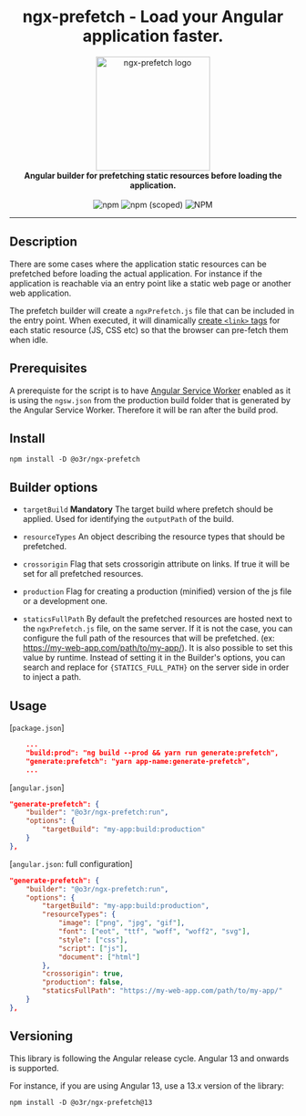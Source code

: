 
<h1 align="center">ngx-prefetch - Load your Angular application faster.</h1>

<p align="center">
  <img src="https://user-images.githubusercontent.com/86055112/211430605-733e1e4b-e439-4c68-9256-f9f11f6785a2.png" alt="ngx-prefetch logo" width="200px" height="200px"/>
  <br>
  <b>Angular builder for prefetching static resources before loading the application.</b>
  <br><br>
  <img alt="npm" src="https://img.shields.io/npm/dw/@o3r/ngx-prefetch?color=red">
  <img alt="npm (scoped)" src="https://img.shields.io/npm/v/@o3r/ngx-prefetch?color=8B8000">
  <img alt="NPM" src="https://img.shields.io/npm/l/@o3r/ngx-prefetch?color=blue">
</p>

<hr>

## Description
There are some cases where the application static resources can be prefetched before loading the actual application. For instance if the application is reachable via an entry point like a static web page or another web application.

The prefetch builder will create a `ngxPrefetch.js` file that can be included in the entry point. When executed, it will dinamically [create `<link>` tags](https://developer.mozilla.org/en-US/docs/Web/HTTP/Link_prefetching_FAQ) for each static resource (JS, CSS etc) so that the browser can pre-fetch them when idle.

## Prerequisites
A prerequiste for the script is to have [Angular Service Worker](https://angular.io/guide/service-worker-intro) enabled as it is using the `ngsw.json` from the production build  folder that is generated by the Angular Service Worker. Therefore it will be ran after the build prod.

## Install

```shell
npm install -D @o3r/ngx-prefetch
```

## Builder options
  - `targetBuild` **Mandatory** The target build where prefetch should be applied. Used for identifying the `outputPath` of the build.

  - `resourceTypes` An object describing the resource types that should be prefetched.

  - `crossorigin` Flag that sets crossorigin attribute on links. If true it will be set for all prefetched resources.

  - `production` Flag for creating a production (minified) version of the js file or a development one.

  - `staticsFullPath` By default the prefetched resources are hosted next to the `ngxPrefetch.js` file, on the same server. If it is not the case, you can configure the full path of the resources that will be prefetched. (ex: https://my-web-app.com/path/to/my-app/). It is also possible to set this value by runtime. Instead of setting it in the Builder's options, you can search and replace for `{STATICS_FULL_PATH}` on the server side in order to inject a path.
## Usage

[`package.json`]

```json
    ...
    "build:prod": "ng build --prod && yarn run generate:prefetch",
    "generate:prefetch": "yarn app-name:generate-prefetch",
    ...
```

[`angular.json`]

```json
"generate-prefetch": {
    "builder": "@o3r/ngx-prefetch:run",
    "options": {
        "targetBuild": "my-app:build:production"
    }
},
```

[`angular.json`: full configuration]

```json
"generate-prefetch": {
    "builder": "@o3r/ngx-prefetch:run",
    "options": {
        "targetBuild": "my-app:build:production",
        "resourceTypes": {
            "image": ["png", "jpg", "gif"],
            "font": ["eot", "ttf", "woff", "woff2", "svg"],
            "style": ["css"],
            "script": ["js"],
            "document": ["html"]
        },
        "crossorigin": true,
        "production": false,
        "staticsFullPath": "https://my-web-app.com/path/to/my-app/"
    }
},
```

## Versioning 

This library is following the Angular release cycle. Angular 13 and onwards is supported.

For instance, if you are using Angular 13, use a 13.x version of the library:

```shell
npm install -D @o3r/ngx-prefetch@13
```
